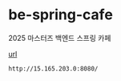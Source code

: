# be-spring-cafe

2025 마스터즈 백엔드 스프링 카페

[url](http://15.165.203.0:8080/)

```
http://15.165.203.0:8080/
```
